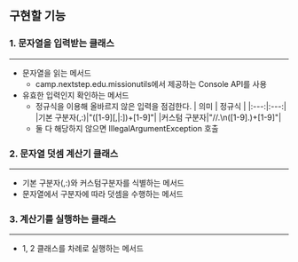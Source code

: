 ## 구현할 기능

### 1. 문자열을 입력받는 클래스 
---
   - 문자열을 읽는 메서드
      - camp.nextstep.edu.missionutils에서 제공하는 Console API를 사용
   - 유효한 입력인지 확인하는 메서드
     - 정규식을 이용해 올바르지 않은 입력을 점검한다.
       | 의미 | 정규식 |
       |:---:|:---:|
       |기본 구분자(,:)|"([1-9][,|:])+[1-9]"|
       |커스텀 구분자|"//.\\n([1-9].)+[1-9]"|
     - 둘 다 해당하지 않으면 IllegalArgumentException 호출
   
### 2. 문자열 덧셈 계산기 클래스
---
   - 기본 구분자(,:)와 커스텀구분자를 식별하는 메서드
   - 문자열에서 구분자에 따라 덧셈을 수행하는 메서드

### 3. 계산기를 실행하는 클래스
---
   - 1, 2 클래스를 차례로 실행하는 메서드
   